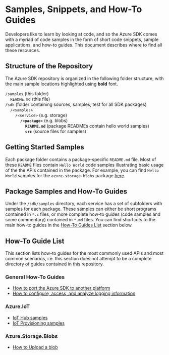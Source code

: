 # Samples, Snippets, and How-To Guides

Developers like to learn by looking at code, and so the Azure SDK comes with a myriad of code samples in the form of short code snippets, sample applications, and how-to guides. This document describes where to find all these resources.

## Structure of the Repository

The Azure SDK repository is organized in the following folder structure, with the main sample locations highlighted using **bold** font.

`/samples` (this folder)<br>
&nbsp;&nbsp;&nbsp;&nbsp;`README.md` (this file)<br>
`/sdk` (folder containing sources, samples, test for all SDK packages)<br>
&nbsp;&nbsp;&nbsp;&nbsp;`/<samples>`<br>
&nbsp;&nbsp;&nbsp;&nbsp;&nbsp;&nbsp;&nbsp;&nbsp;`/<service>` (e.g. storage)<br>
&nbsp;&nbsp;&nbsp;&nbsp;&nbsp;&nbsp;&nbsp;&nbsp;&nbsp;&nbsp;&nbsp;&nbsp;**`/<package>`** (e.g. blobs)<br>
&nbsp;&nbsp;&nbsp;&nbsp;&nbsp;&nbsp;&nbsp;&nbsp;&nbsp;&nbsp;&nbsp;&nbsp;&nbsp;&nbsp;&nbsp;&nbsp;**`README.md`** (package READMEs contain hello world samples)<br>
&nbsp;&nbsp;&nbsp;&nbsp;&nbsp;&nbsp;&nbsp;&nbsp;&nbsp;&nbsp;&nbsp;&nbsp;&nbsp;&nbsp;&nbsp;&nbsp;**`src`** (source files for samples)<br>

## Getting Started Samples

Each package folder contains a package-specific `README.md` file. Most of these `README` files contain `Hello World` code samples illustrating basic usage of the the APIs contained in the package. For example, you can find `Hello World` samples for the `azure-storage-blobs` package [here](https://github.com/Azure/azure-sdk-for-c/tree/master/sdk/docs/storage#examples).

## Package Samples and How-To Guides

Under the `/sdk/samples` directory, each service has a set of subfolders with samples for each package. These samples can either be short programs contained in `*.c` files, or more complete how-to guides (code samples and some commentary) contained in `*.md` files. You can find shortcuts to the main how-to guides in the [How-To Guides List](#how-to-guide-list) section below.

## How-To Guide List

This section lists how-to guides for the most commonly used APIs and most common scenarios, i.e. this section does not attempt to be a complete directory of guides contained in this repository.

### General How-To Guides

- [How to port the Azure SDK to another platform](https://github.com/Azure/azure-sdk-for-c/tree/master/sdk/docs/core#porting-the-azure-sdk-to-another-platform)
- [How to configure, access, and analyze logging information](https://github.com/Azure/azure-sdk-for-c/tree/master/sdk/docs/core#logging-sdk-operations)

### Azure.IoT

- [IoT Hub samples](https://github.com/Azure/azure-sdk-for-c/tree/master/sdk/samples/iot/hub#getting-started)
- [IoT Provisioning samples](https://github.com/Azure/azure-sdk-for-c/tree/master/sdk/samples/iot/provisioning#getting-started)

### Azure.Storage.Blobs

- [How to Upload a blob](https://github.com/Azure/azure-sdk-for-c/tree/master/sdk/samples/storage/blobs)
